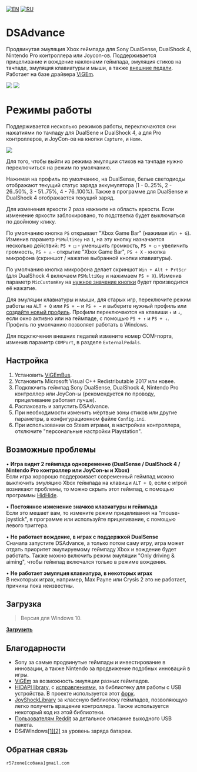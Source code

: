 [![EN](https://user-images.githubusercontent.com/9499881/33184537-7be87e86-d096-11e7-89bb-f3286f752bc6.png)](https://github.com/r57zone/DSAdvance/) 
[![RU](https://user-images.githubusercontent.com/9499881/27683795-5b0fbac6-5cd8-11e7-929c-057833e01fb1.png)](https://github.com/r57zone/DSAdvance/blob/master/README.RU.md)

# DSAdvance
Продвинутая эмуляция Xbox геймпада для Sony DualSense, DualShock 4, Nintendo Pro контроллера или Joycon-ов. Поддерживается прицеливание и вождение наклонами геймпада, эмуляция стиков на тачпаде, эмуляция клавиатуры и мыши, а также [внешние педали](https://github.com/r57zone/XboxExternalPedals). Работает на базе драйвера [ViGEm](https://github.com/ViGEm).

[![](https://user-images.githubusercontent.com/9499881/164945071-5b9f86dd-c396-45a5-817b-fc7068450f02.gif)](https://youtu.be/gkyqO_HuPnk)
[![](https://user-images.githubusercontent.com/9499881/164945073-cfa1bfb7-cb82-4714-b2ad-7ecd84a5bcfc.gif)](https://youtu.be/gkyqO_HuPnk)

# Режимы работы
Поддерживается несколько режимов работы, переключаются они нажатиями по тачпаду для DualSene и DualShock 4, а для Pro контроллеров, и JoyCon-ов на кнопки `Capture`, и `Home`.

![](https://user-images.githubusercontent.com/9499881/173076125-b3762211-74ab-4377-a6a2-a7b6c9b1a142.png)

Для того, чтобы выйти из режима эмуляции стиков на тачпаде нужно переключиться на режим по умолчанию. 


Нажимая на профиль по умолчанию, на DualSense, белые светодиоды отображают текущий статус заряда аккумулятора (1 - 0..25%, 2 - 26..50%, 3 - 51..75%, 4 - 76..100%). Также в программе для DualSense и DualShock 4 отображается текущий заряд.


Для изменения яркости 2 раза нажмите на область яркости. Если изменение яркости заблокировано, то подстветка будет выключаться по двойному клику.


По умолчанию кнопка `PS` открывает "Xbox Game Bar" (нажимая `Win + G`). Изменив параметр `PSMultiKey` на `1`, на эту кнопку назначается несколько действий: `PS + □` - уменьшить громкость, `PS + ○` - увеличить громкость, `PS + △` - открытие "Xbox Game Bar", `PS + X` - кнопка микрофона (скриншот / нажатие выбранной кнопки клавиатуры).


По умолчанию кнопка микрофона делает скриншот `Win + Alt + PrtScr` (для DualShock 4 включаем `PSMultiKey` и нажимаем `PS + X`). Изменив параметр `MicCustomKey` на [нужное значение кнопки](https://github.com/r57zone/DSAdvance/blob/master/BINDINGS.RU.md) будет производится её нажатие.


Для эмуляции клавиатуры и мыши, для старых игр, переключите режим работы на `ALT + Q` или `PS + ←` и `PS + →` и выберите нужный профиль или [создайте новый профиль](https://github.com/r57zone/DSAdvance/blob/master/BINDINGS.RU.md). Профили переключаются на клавиши `↑` и `↓`, если окно активно или на геймпаде, с помощью `PS + ↑` и `PS + ↓`. Профиль по умолчанию позволяет работать в Windows. 


Для подключения внешних педалей измените номер COM-порта, изменив параметр `COMPort`, в разделе `ExternalPedals`.

## Настройка
1. Установить [ViGEmBus](https://github.com/ViGEm/ViGEmBus/releases).
2. Установить Microsoft Visual C++ Redistributable 2017 или новее.
3. Подключить геймпад Sony DualSense, DualShock 4, Nintendo Pro контроллер или JoyCon-ы (рекомендуется по проводу, прицеливание работает лучше).
4. Распаковать и запустить DSAdvance.
5. При необходимости изменить мёртвые зоны стиков или другие параметры, в конфигурационном файле `Config.ini`.
6. При использовании со Steam играми, в настройках контроллера, отключите "персональные настройки Playstation".


## Возможные проблемы
• **Игра видит 2 геймпада одновременно (DualSense / DualShock 4 / Nintendo Pro контроллер или JoyCon-ы и Xbox)**<br>
Если игра хоророшо поддерживает современный геймпад можно выключить эмуляцию Xbox геймпада на клавиши `ALT + Q`, если с игрой возникают проблемы, то можно скрыть этот геймпад, с помощью программы [HidHide](https://github.com/ViGEm/HidHide).




• **Постоянное изменение значков клавиатуры и геймпада**<br>
Если это мешает вам, то измените режим прицеливания на "mouse-joystick", в программе или используйте прицеливание, с помощью левого триггера.



• **Не работает вождение, в играх с поддержкой DualSense**<br>
Сначала запустите DSAdvance, а только потом саму игру, игра может отдать приоритет эмулируемому геймпаду Xbox и вождение будет работать. Также можно включить режим эмуляции "Only driving & aiming", чтобы геймпад включался только в режиме вождения.



• **Не работает эмуляция клавиатура, в некоторых играх**<br>
В некоторых играх, например, Max Payne или Crysis 2 это не работает, причины пока неизвестны.

## Загрузка
>Версия для Windows 10.

**[Загрузить](https://github.com/r57zone/DSAdvance/releases)**

## Благодарности
* Sony за самые продвинутые геймпады и инвестирование в инновации, а также Nintendo за продвижение подобных инноваций в игры.
* [ViGEm](https://github.com/ViGEm) за возможность эмуляции разных геймпадов.
* [HIDAPI library](https://github.com/signal11/hidapi), с [исправлениями](https://github.com/libusb/hidapi), за библиотеку для работы с USB устройства. В проекте используется этот [форк](https://github.com/r57zone/hidapi).
* [JoyShockLibrary](https://github.com/JibbSmart/JoyShockLibrary) за классную библиотеку геймпадов, позволяющую легко получить вращение контроллера. Также используется некоторый код из этой библиотеки.
* [Пользователям Reddit](https://www.reddit.com/r/gamedev/comments/jumvi5/dualsense_haptics_leds_and_more_hid_output_report/) за детальное описание выходного USB пакета.
* DS4Windows[[1]](https://github.com/Jays2Kings/DS4Windows)[[2]](https://github.com/Ryochan7/DS4Windows) за уровень заряда батареи.

## Обратная связь
`r57zone[собака]gmail.com`
